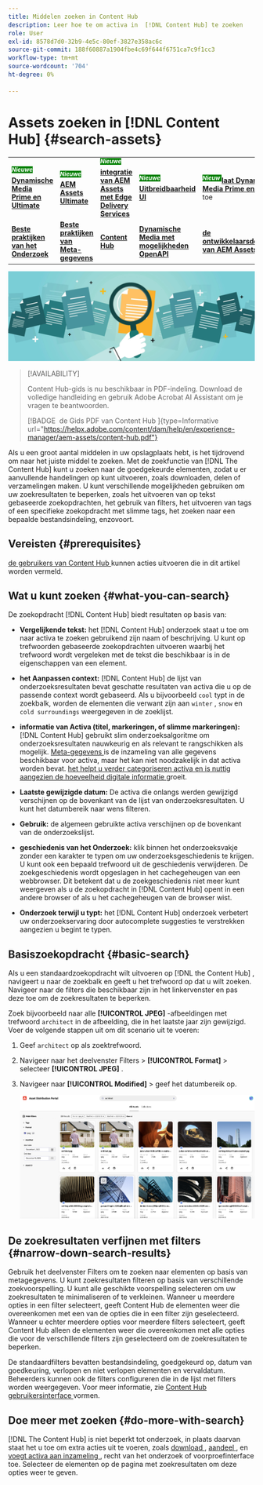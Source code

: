 ```yaml
---
title: Middelen zoeken in Content Hub
description: Leer hoe te om activa in  [!DNL Content Hub] te zoeken
role: User
exl-id: 8578d7d0-32b9-4e5c-80ef-3827e358ac6c
source-git-commit: 188f60887a1904fbe4c69f644f6751ca7c9f1cc3
workflow-type: tm+mt
source-wordcount: '704'
ht-degree: 0%

---
```


# Assets zoeken in [!DNL Content Hub] {#search-assets}

<table>
    <tr>
        <td>
            <sup style= "background-color:#008000; color:#FFFFFF; font-weight:bold"><i> Nieuwe </i></sup> <a href="/help/assets/dynamic-media/dm-prime-ultimate.md"><b> Dynamische Media Prime en Ultimate </b></a>
        </td>
        <td>
            <sup style= "background-color:#008000; color:#FFFFFF; font-weight:bold"><i> Nieuwe </i></sup> <a href="/help/assets/assets-ultimate-overview.md"><b> AEM Assets Ultimate </b></a>
        </td>
        <td>
            <sup style= "background-color:#008000; color:#FFFFFF; font-weight:bold"><i> Nieuwe </i></sup> <a href="/help/assets/integrate-aem-assets-edge-delivery-services.md"><b> integratie van AEM Assets met Edge Delivery Services </b></a>
        </td>
        <td>
            <sup style= "background-color:#008000; color:#FFFFFF; font-weight:bold"><i> Nieuwe </i></sup> <a href="/help/assets/aem-assets-view-ui-extensibility.md"><b> Uitbreidbaarheid UI </b></a>
        </td>
          <td>
            <sup style= "background-color:#008000; color:#FFFFFF; font-weight:bold"><i> Nieuw </i></sup> <a href="/help/assets/dynamic-media/enable-dynamic-media-prime-and-ultimate.md"><b> laat Dynamische Media Prime en Ultimate </b></a> toe
        </td>
    </tr>
    <tr>
        <td>
            <a href="/help/assets/search-best-practices.md"><b> Beste praktijken van het Onderzoek </b></a>
        </td>
        <td>
            <a href="/help/assets/metadata-best-practices.md"><b> Beste praktijken van Meta-gegevens </b></a>
        </td>
        <td>
            <a href="/help/assets/product-overview.md"><b> Content Hub </b></a>
        </td>
        <td>
            <a href="/help/assets/dynamic-media-open-apis-overview.md"><b> Dynamische Media met mogelijkheden OpenAPI </b></a>
        </td>
        <td>
            <a href="https://developer.adobe.com/experience-cloud/experience-manager-apis/"><b> de ontwikkelaarsdocumentatie van AEM Assets </b></a>
        </td>
    </tr>
</table>

![ de bannerbeeld van het Aandeel activa ](assets/search.png)

>[!AVAILABILITY]
>
>Content Hub-gids is nu beschikbaar in PDF-indeling. Download de volledige handleiding en gebruik Adobe Acrobat AI Assistant om je vragen te beantwoorden.
>
>[!BADGE &#x200B; de Gids PDF van Content Hub &#x200B;]{type=Informative url="https://helpx.adobe.com/content/dam/help/en/experience-manager/aem-assets/content-hub.pdf"}

Als u een groot aantal middelen in uw opslagplaats hebt, is het tijdrovend om naar het juiste middel te zoeken. Met de zoekfunctie van [!DNL The Content Hub] kunt u zoeken naar de goedgekeurde elementen, zodat u er aanvullende handelingen op kunt uitvoeren, zoals downloaden, delen of verzamelingen maken. U kunt verschillende mogelijkheden gebruiken om uw zoekresultaten te beperken, zoals het uitvoeren van op tekst gebaseerde zoekopdrachten, het gebruik van filters, het uitvoeren van tags of een specifieke zoekopdracht met slimme tags, het zoeken naar een bepaalde bestandsindeling, enzovoort.

## Vereisten {#prerequisites}

[ de gebruikers van Content Hub ](deploy-content-hub.md#onboard-content-hub-users) kunnen acties uitvoeren die in dit artikel worden vermeld.

## Wat u kunt zoeken  {#what-you-can-search}

De zoekopdracht [!DNL Content Hub] biedt resultaten op basis van:

* **Vergelijkende tekst:** het [!DNL Content Hub] onderzoek staat u toe om naar activa te zoeken gebruikend zijn naam of beschrijving. U kunt op trefwoorden gebaseerde zoekopdrachten uitvoeren waarbij het trefwoord wordt vergeleken met de tekst die beschikbaar is in de eigenschappen van een element.

* **het Aanpassen context:** [!DNL Content Hub] de lijst van onderzoeksresultaten bevat geschatte resultaten van activa die u op de passende context wordt gebaseerd. Als u bijvoorbeeld `cool` typt in de zoekbalk, worden de elementen die verwant zijn aan `winter` , `snow` en `cold surroundings` weergegeven in de zoeklijst.

* **informatie van Activa (titel, markeringen, of slimme markeringen):** [!DNL Content Hub] gebruikt slim onderzoeksalgoritme om onderzoeksresultaten nauwkeurig en als relevant te rangschikken als mogelijk. [ Meta-gegevens ](#asset-properties.md) is de inzameling van alle gegevens beschikbaar voor activa, maar het kan niet noodzakelijk in dat activa worden bevat. [ het helpt u verder categoriseren activa en is nuttig aangezien de hoeveelheid digitale informatie ](/help/assets/configure-content-hub-ui-options.md##configure-metadata-search-content-hub) groeit.

* **Laatste gewijzigde datum:** De activa die onlangs werden gewijzigd verschijnen op de bovenkant van de lijst van onderzoeksresultaten. U kunt het datumbereik naar wens filteren.

* **Gebruik:** de algemeen gebruikte activa verschijnen op de bovenkant van de onderzoekslijst.

* **geschiedenis van het Onderzoek:** klik binnen het onderzoeksvakje zonder een karakter te typen om uw onderzoeksgeschiedenis te krijgen. U kunt ook een bepaald trefwoord uit de geschiedenis verwijderen. De zoekgeschiedenis wordt opgeslagen in het cachegeheugen van een webbrowser. Dit betekent dat u de zoekgeschiedenis niet meer kunt weergeven als u de zoekopdracht in [!DNL Content Hub] opent in een andere browser of als u het cachegeheugen van de browser wist.

* **Onderzoek terwijl u typt:** het [!DNL Content Hub] onderzoek verbetert uw onderzoekservaring door autocomplete suggesties te verstrekken aangezien u begint te typen.

## Basiszoekopdracht {#basic-search}

Als u een standaardzoekopdracht wilt uitvoeren op [!DNL the Content Hub] , navigeert u naar de zoekbalk en geeft u het trefwoord op dat u wilt zoeken. Navigeer naar de filters die beschikbaar zijn in het linkervenster en pas deze toe om de zoekresultaten te beperken.

Zoek bijvoorbeeld naar alle **[!UICONTROL JPEG]** -afbeeldingen met trefwoord `architect` in de afbeelding, die in het laatste jaar zijn gewijzigd. Voer de volgende stappen uit om dit scenario uit te voeren:

1. Geef `architect` op als zoektrefwoord.

1. Navigeer naar het deelvenster Filters > **[!UICONTROL Format]** > selecteer **[!UICONTROL JPEG]** .

1. Navigeer naar **[!UICONTROL Modified]** > geef het datumbereik op.

   ![ Basis onderzoek ](assets/basic-search.png)

## De zoekresultaten verfijnen met filters {#narrow-down-search-results}

Gebruik het deelvenster Filters om te zoeken naar elementen op basis van metagegevens. U kunt zoekresultaten filteren op basis van verschillende zoekvoorspelling. U kunt alle geschikte voorspelling selecteren om uw zoekresultaten te minimaliseren of te verkleinen. Wanneer u meerdere opties in een filter selecteert, geeft Content Hub de elementen weer die overeenkomen met een van de opties die in een filter zijn geselecteerd. Wanneer u echter meerdere opties voor meerdere filters selecteert, geeft Content Hub alleen de elementen weer die overeenkomen met alle opties die voor de verschillende filters zijn geselecteerd om de zoekresultaten te beperken.

De standaardfilters bevatten bestandsindeling, goedgekeurd op, datum van goedkeuring, verlopen en niet verlopen elementen en vervaldatum. Beheerders kunnen ook de filters configureren die in de lijst met filters worden weergegeven. Voor meer informatie, zie [ Content Hub gebruikersinterface ](configure-content-hub-ui-options.md#configure-filters-content-hub) vormen.

<!--

<table>
    <tbody>
     <tr>
      <th><strong>Search Predicate</strong></th>
      <th><strong>Description</strong></th>
      <th><strong>Properties</strong></th>
     </tr>
     <tr>
      <td> Campaigns </td>
      <td> Allows you to search using planned activity performed to take any particular action. For example, advertisement campaign run on Ferrari to know the understand the interests of people using number of clicks people perform.</td>
      <td>NA</td>
     </tr>
     <tr>
      <td> Channels </td>
      <td> Helps you to understand the path from where the asset is coming from. For example, web, social media, books, catalog, etc.</td>
      <td>NA</td>
     </tr>
     <tr>
      <td> Region </td>
      <td> Helps you to understand the location where the asset is created. For example, Japan, EMEA, Worldwide, etc.</td>
      <td>NA</td>
     </tr>
     <tr>
      <td> Keywords </td>
      <td> Keyword helps you search using terms or the words that you enter based on the topic. For example, images, low-resolution, etc.</td>
      <td>NA</td>
     </tr>
     <tr>
      <td> Timeframe </td>
      <td> Helps you search assets using timeline. For example, search by year 2024, Q3 2023, etc.</td>
      <td>NA</td>
     </tr>
     <tr>
      <td>File format</td>
      <td>Composition of an asset. The supported assets include image, document, video, printable media, and so on.</td>
      <td>
        <ul>
            <li>[!UICONTROL JPEG]</li> 
            <li>[!UICONTROL Quicktime]</li> 
            <li>[!UICONTROL PNG]</li> 
            <li>[!UICONTROL WebP]</li> 
            <li>[!UICONTROL MP4]</li> 
            <li>[!UICONTROL Plain]</li> 
            <li>[!UICONTROL PDF]</li>
            <li>[!UICONTROL SVG + XML]</li>
        </ul>
      </td>
     </tr>
     <tr>
      <td>Tags</td>
      <td>Tags help you categorize assets that can be browsed and searched more efficiently based on hierarchical taxonomies.</td>
      <td>
        <ul>
            <li>Field label</li>
            <li>Property name</li>
            <li>Path</li>
            <li>Description</li>
        </ul>
      </td>
     </tr>
     <!--<tr>
      <td>Subject</td>
      <td>Classification of assets based on their theme. For example, colorful, hiking, outdoors.</td>
      <td>NA</td>
     </tr>
          <tr>
      <td>Last modified</td>
      <td>Search assets based on their last modification. Specify the date range using the Start date and End date fields.</td>
      <td>
        <ul>
            <li>Range text (From)</li> 
            <li>Range text (To) </li>
        </ul>
      </td>
     </tr>    
     <!--<tr>
      <td>Asset ID</td>
      <td>Unique number that identifies the asset.</td>
      <td>NA</td>
     </tr>
     <tr>
      <td> Colors </td>
      <td> Helps you search assets using colors that are automatically identified in an asset using Adobe's Sensei AI capabilities.</td>
      <td>NA</td>
     </tr>  
    </tbody>
   </table>

-->

## Doe meer met zoeken {#do-more-with-search}

[!DNL The Content Hub] is niet beperkt tot onderzoek, in plaats daarvan staat het u toe om extra acties uit te voeren, zoals [ download ](download-assets-content-hub.md), [ aandeel ](share-assets-content-hub.md), en [ voegt activa aan inzameling ](collections-content-hub.md), recht van het onderzoek of voorproefinterface toe. Selecteer de elementen op de pagina met zoekresultaten om deze opties weer te geven.
